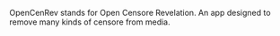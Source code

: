 OpenCenRev stands for Open Censore Revelation. An app designed to remove many kinds of censore from media.
